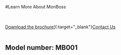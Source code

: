<div class="product-cta" markdown="1">
#Learn More About MonBoss

<br/><br/>
[Download the brochure!](articles/products/monboss.md/calltoaction.md/MonBossWhitepaper.en.pdf){:target="_blank"}[Contact Us]({{#makeLink}}./productinquiries.html?article_path=./company/productinquiries.md&menu_path=/{{/makeLink}})
<br/><br/>
## Model number: MB001
</div>
